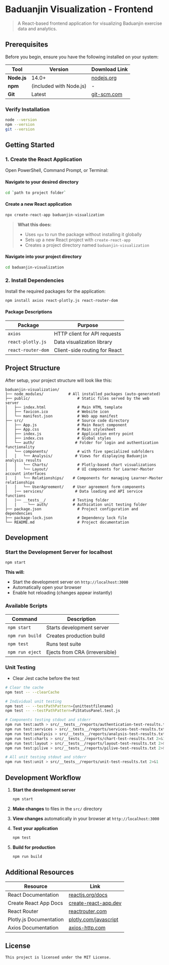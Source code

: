 # Baduanjin Visualization - Frontend

> A React-based frontend application for visualizing Baduanjin exercise data and analytics.

## Prerequisites

Before you begin, ensure you have the following installed on your system:

| Tool        | Version                 | Download Link                       |
| ----------- | ----------------------- | ----------------------------------- |
| **Node.js** | 14.0+                   | [nodejs.org](https://nodejs.org/)   |
| **npm**     | (included with Node.js) | -                                   |
| **Git**     | Latest                  | [git-scm.com](https://git-scm.com/) |

### Verify Installation

```bash
node --version
npm --version
git --version
```

## Getting Started

### 1. Create the React Application

Open PowerShell, Command Prompt, or Terminal:

#### Navigate to your desired directory

```bash
cd `path to project folder`
```

#### Create a new React application

```bash
npx create-react-app baduanjin-visualization
```

> **What this does:**
>
> - Uses `npx` to run the package without installing it globally
> - Sets up a new React project with `create-react-app`
> - Creates a project directory named `baduanjin-visualization`

#### Navigate into your project directory

```bash
cd baduanjin-visualization
```

### 2. Install Dependencies

Install the required packages for the application:

```bash
npm install axios react-plotly.js react-router-dom
```

#### Package Descriptions

| Package            | Purpose                       |
| ------------------ | ----------------------------- |
| `axios`            | HTTP client for API requests  |
| `react-plotly.js`  | Data visualization library    |
| `react-router-dom` | Client-side routing for React |

## Project Structure

After setup, your project structure will look like this:

```
baduanjin-visualization/
├── node_modules/          	# All installed packages (auto-generated)
├── public/               		# Static files served by the web server
│   ├── index.html       		# Main HTML template
│   ├── favicon.ico      		# Website icon
│   └── manifest.json    		# Web app manifest
├── src/                 		# Source code directory
│   ├── App.js          		# Main React component
│   ├── App.css         		# Main stylesheet
│   ├── index.js        		# Application entry point
│   ├── index.css       		# Global styles
│   └── auth/     			   # Folder for login and authentication functionality
│   └── components/     		# with five specialized subfolders
│   │   └── Analysis/     	   # Views for displaying Baduanjin analysis results
│   │   └── Charts/     		# Plotly-based chart visualizations
│   │   └── Layout/     		# UI components for Learner-Master account interfaces
│   │   └── Relationships/    # Components for managing Learner-Master relationships
│   │   └── UserAgreement/    # User agreement form components
│   |── services/     		   # Data loading and API service functions
│   |── __tests__/            # Testing folder
│   |     └── auth/           # Authication unit testing folder
├── package.json         		# Project configuration and dependencies
├── package-lock.json    		# Dependency lock file
└── README.md           		# Project documentation
```

## Development

### Start the Development Server for localhost

```bash
npm start
```

**This will:**

- Start the development server on `http://localhost:3000`
- Automatically open your browser
- Enable hot reloading (changes appear instantly)

### Available Scripts

| Command         | Description                      |
| --------------- | -------------------------------- |
| `npm start`     | Starts development server        |
| `npm run build` | Creates production build         |
| `npm test`      | Runs test suite                  |
| `npm run eject` | Ejects from CRA (irreversible)   |

### Unit Testing
- Clear Jest cache before the test
```bash
# Clear the cache
npm test -- --clearCache

# Individual unit testing
npm test -- --testPathPattern={unittestfilename}
npm test -- --testPathPattern=PiStatusPanel.test.js 

# Components testing stdout and stderr
npm run test:auth > src/__tests__/reports/authentication-test-results.txt 2>&1
npm run test:services > src/__tests__/reports/services-test-results.txt 2>&1
npm run test:analysis > src/__tests__/reports/analysis-test-results.txt 2>&1
npm run test:charts > src/__tests__/reports/chart-test-results.txt 2>&1
npm run test:layout > src/__tests__/reports/layout-test-results.txt 2>&1
npm run test:pilive > src/__tests__/reports/pilive-test-results.txt 2>&1

# All unit testing stdout and stderr
npm run test:unit > src/__tests__/reports/unit-test-results.txt 2>&1
```

## Development Workflow

1. **Start the development server**

   ```bash
   npm start
   ```

2. **Make changes** to files in the `src/` directory

3. **View changes** automatically in your browser at `http://localhost:3000`

4. **Test your application**

   ```bash
   npm test
   ```

5. **Build for production**

   ```bash
   npm run build
   ```

## Additional Resources

| Resource                | Link                                                         |
| ----------------------- | ------------------------------------------------------------ |
| React Documentation     | [reactjs.org/docs](https://legacy.reactjs.org/docs/getting-started.html) |
| Create React App Docs   | [create-react-app.dev](https://create-react-app.dev/docs/getting-started) |
| React Router            | [reactrouter.com](https://reactrouter.com/)                  |
| Plotly.js Documentation | [plotly.com/javascript](https://plotly.com/javascript/)      |
| Axios Documentation     | [axios-http.com](https://axios-http.com/)                    |

## License
```bash
This project is licensed under the MIT License.
```

